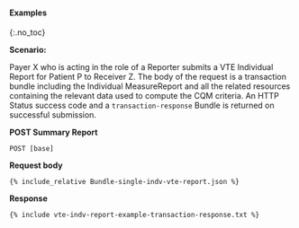#### Examples
{:.no_toc}

**Scenario:**

Payer X who is acting in the role of a Reporter submits a VTE Individual Report for Patient P to Receiver Z.  The body of the request is a transaction bundle including the Individual MeasureReport and all the related resources containing the relevant data used to compute the CQM criteria. An HTTP Status success code and a `transaction-response` Bundle is returned on successful submission.

**POST Summary Report**

`POST [base]`

**Request body**

~~~
{% include_relative Bundle-single-indv-vte-report.json %}
~~~

**Response**

~~~
{% include vte-indv-report-example-transaction-response.txt %}
~~~
